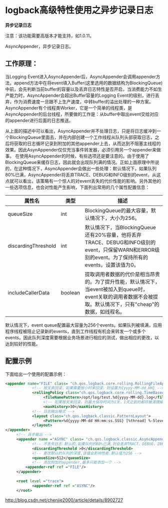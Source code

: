 # logback高级特性使用之异步记录日志



**异步记录日志**

注意：该功能需要高版本才能支持，如1.0.11。

AsyncAppender，异步记录日志。

## 工作原理：

当Logging Event进入AsyncAppender后，AsyncAppender会调用appender方法，append方法中在将event填入Buffer(这里选用的数据结构为BlockingQueue)中前，会先判断当前buffer的容量以及丢弃日志特性是否开启，当消费能力不如生产能力时，AsyncAppender会超出Buffer容量的Logging Event的级别，进行丢弃，作为消费速度一旦跟不上生产速度，中转buffer的溢出处理的一种方案。AsyncAppender有个线程类Worker，它是一个简单的线程类，是AsyncAppender的后台线程，所要做的工作是：从buffer中取出event交给对应的appender进行后面的日志推送。

从上面的描述中可以看出，AsyncAppender并不处理日志，只是将日志缓冲到一个BlockingQueue里面去，并在内部创建一个工作线程从队列头部获取日志，之后将获取的日志循环记录到附加的其他appender上去，从而达到不阻塞主线程的效果。因此AsynAppender仅仅充当事件转发器，必须引用另一个appender来做事。
在使用AsyncAppender的时候，有些选项还是要注意的。由于使用了BlockingQueue来缓存日志，因此就会出现队列满的情况。正如上面原理中所说的，在这种情况下，AsyncAppender会做出一些处理：默认情况下，如果队列80%已满，AsyncAppender将丢弃TRACE、DEBUG和INFO级别的event，从这点就可以看出，该策略有一个惊人的对event丢失的代价性能的影响。另外其他的一些选项信息，也会对性能产生影响，下面列出常用的几个属性配置信息：

| 属性名                 | 类型      | 描述                                       |
| ------------------- | ------- | ---------------------------------------- |
| queueSize           | int     | BlockingQueue的最大容量，默认情况下，大小为256。         |
| discardingThreshold | int     | 默认情况下，当BlockingQueue还有20%容量，他将丢弃TRACE、DEBUG和INFO级别的event，只保留WARN和ERROR级别的event。为了保持所有的events，设置该值为0。 |
| includeCallerData   | boolean | 提取调用者数据的代价是相当昂贵的。为了提升性能，默认情况下，当event被加入到queue时，event关联的调用者数据不会被提取。默认情况下，只有"cheap"的数据，如线程名。 |

默认情况下，event queue配置最大容量为256个events。如果队列被填满，应用程序线程被阻止记录新的events，直到工作线程有机会来转发一个或多个events。因此队列深度需要根据业务场景进行相应的测试，做出相应的更改，以达到较好的性能。

## 配置示例

下面给出一个使用的配置示例：

```xml
<appender name="FILE" class= "ch.qos.logback.core.rolling.RollingFileAppender">  
            <!-- 按天来回滚，如果需要按小时来回滚，则设置为{yyyy-MM-dd_HH} -->  
            <rollingPolicy class="ch.qos.logback.core.rolling.TimeBasedRollingPolicy">  
                 <fileNamePattern>/opt/log/test.%d{yyyy-MM-dd}.log</fileNamePattern>  
                 <!-- 如果按天来回滚，则最大保存时间为1天，1天之前的都将被清理掉 -->  
                 <maxHistory>30</maxHistory>  
            <!-- 日志输出格式 -->  
            <layout class="ch.qos.logback.classic.PatternLayout">  
                 <Pattern>%d{yyyy-MM-dd HH:mm:ss.SSS} [%thread] %-5level %logger{36} -%msg%n</Pattern>  
            </layout>  
</appender>  
     <!-- 异步输出 -->  
     <appender name ="ASYNC" class= "ch.qos.logback.classic.AsyncAppender">  
            <!-- 不丢失日志.默认的,如果队列的80%已满,则会丢弃TRACT、DEBUG、INFO级别的日志 -->  
            <discardingThreshold >0</discardingThreshold>  
            <!-- 更改默认的队列的深度,该值会影响性能.默认值为256 -->  
            <queueSize>512</queueSize>  
            <!-- 添加附加的appender,最多只能添加一个 -->  
         <appender-ref ref ="FILE"/>  
     </appender>  
       
     <root level ="trace">  
            <appender-ref ref ="ASYNC"/>  
     </root>  
```





http://blog.csdn.net/chenjie2000/article/details/8902727
